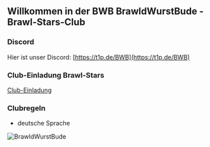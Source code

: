 ## Willkommen in der BWB BrawldWurstBude -  Brawl-Stars-Club

### Discord

Hier ist unser Discord: [https://t1p.de/BWB](https://t1p.de/BWB)

### Club-Einladung Brawl-Stars
[Club-Einladung](https://link.brawlstars.com/invite/band/de?tag=2RV0YGJJ8&token=mafwwyxc)

### Clubregeln
- deutsche Sprache 

![BrawldWurstBude](https://user-images.githubusercontent.com/104446689/166157256-b5e8ba82-2fee-4f1a-9218-c862f526f192.png)
